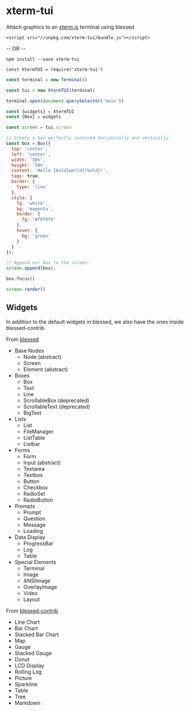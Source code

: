 # xterm-tui
Attach graphics to an [xterm.js](https://xtermjs.org/) terminal using blessed

```
<script src="//unpkg.com/xterm-tui/bundle.js"></script>
```

-- OR --

```
npm install --save xterm-tui

const XtermTUI = require('xterm-tui')
```

```js
const terminal = new Terminal()

const tui = new XtermTUI(terminal)

terminal.open(document.querySelector('main'))

const {widgets} = XtermTUI
const {Box} = widgets

const screen = tui.screen

// Create a box perfectly centered horizontally and vertically.
const box = Box({
  top: 'center',
  left: 'center',
  width: '50%',
  height: '50%',
  content: 'Hello {bold}world{/bold}!',
  tags: true,
  border: {
    type: 'line'
  },
  style: {
    fg: 'white',
    bg: 'magenta',
    border: {
      fg: '#f0f0f0'
    },
    hover: {
      bg: 'green'
    }
  }
});

// Append our box to the screen.
screen.append(box);

box.focus()

screen.render()
```

## Widgets

In addition to the default widgets in blessed, we also have the ones inside blessed-contrib

From [blessed](https://github.com/chjj/blessed)

- Base Nodes
    - Node (abstract)
    - Screen
    - Element (abstract)
- Boxes
    - Box
    - Text
    - Line
    - ScrollableBox (deprecated)
    - ScrollableText (deprecated)
    - BigText
- Lists
    - List
    - FileManager
    - ListTable
    - Listbar
- Forms
    - Form
    - Input (abstract)
    - Textarea
    - Textbox
    - Button
    - Checkbox
    - RadioSet
    - RadioButton
- Prompts
    - Prompt
    - Question
    - Message
    - Loading
- Data Display
    - ProgressBar
    - Log
    - Table
- Special Elements
    - Terminal
    - Image
    - ANSIImage
    - OverlayImage
    - Video
    - Layout


From [blessed-contrib](https://github.com/yaronn/blessed-contrib)

- Line Chart
- Bar Chart
- Stacked Bar Chart
- Map
- Gauge
- Stacked Gauge
- Donut
- LCD Display
- Rolling Log
- Picture
- Sparkline
- Table
- Tree
- Markdown
